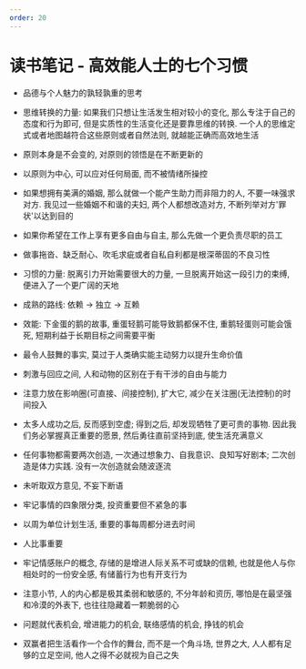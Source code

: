 ```yaml
---
order: 20
---
```


# 读书笔记 - 高效能人士的七个习惯

- 品德与个人魅力的孰轻孰重的思考

- 思维转换的力量: 如果我们只想让生活发生相对较小的变化, 那么专注于自己的态度和行为即可, 但是实质性的生活变化还是要靠思维的转换. 一个人的思维定式或者地图越符合这些原则或者自然法则, 就越能正确而高效地生活

- 原则本身是不会变的, 对原则的领悟是在不断更新的

- 以原则为中心, 可以应对任何局面, 而不被情绪所操控

- 如果想拥有美满的婚姻, 那么就做一个能产生助力而非阻力的人, 不要一味强求对方. 我见过一些婚姻不和谐的夫妇, 两个人都想改造对方, 不断列举对方'罪状'以达到目的

- 如果你希望在工作上享有更多自由与自主, 那么先做一个更负责尽职的员工

- 做事拖沓、缺乏耐心、吹毛求疵或者自私自利都是根深蒂固的不良习性

- 习惯的力量: 脱离引力开始需要很大的力量, 一旦脱离开始这一段引力的束缚, 便进入了一个更广阔的天地

- 成熟的路线: 依赖 -> 独立 -> 互赖

- 效能: 下金蛋的鹅的故事, 重蛋轻鹅可能导致鹅都保不住, 重鹅轻蛋则可能会饿死, 短期利益于长期目标之间需要平衡

- 最令人鼓舞的事实, 莫过于人类确实能主动努力以提升生命价值

- 刺激与回应之间, 人和动物的区别在于有干涉的自由与能力

- 注意力放在影响圈(可直接、间接控制), 扩大它, 减少在关注圈(无法控制)的时间投入

- 太多人成功之后, 反而感到空虚; 得到之后, 却发现牺牲了更可贵的事物. 因此我们务必掌握真正重要的愿景, 然后勇往直前坚持到底, 使生活充满意义

- 任何事物都需要两次创造, 一次通过想象力、自我意识、良知写好剧本; 二次创造是体力实践. 没有一次创造就会随波逐流

- 未听取双方意见, 不妄下断语

- 牢记事情的四象限分类, 投资重要但不紧急的事

- 以周为单位计划生活, 重要的事每周都分进去时间

- 人比事重要

- 牢记情感账户的概念, 存储的是增进人际关系不可或缺的信赖, 也就是他人与你相处时的一份安全感, 有储蓄行为也有开支行为

- 注意小节, 人的内心都是极其柔弱和敏感的, 不分年龄和资历, 哪怕是在最坚强和冷漠的外表下, 也往往隐藏着一颗脆弱的心

- 问题就代表机会, 增进能力的机会, 联络感情的机会, 挣钱的机会

- 双赢者把生活看作一个合作的舞台, 而不是一个角斗场, 世界之大, 人人都有足够的立足空间, 他人之得不必就视为自己之失
